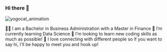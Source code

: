 ### Hi there 👋  


![yogocat_animation](https://user-images.githubusercontent.com/118692087/219830212-33eeb4c5-a159-4a76-a0eb-afe27cc1f399.gif)


:woman_student: I am a Bachelor in Business Administration with a Master in Finance
🌱 I’m currently learning Data Science
🤔 I’m looking to learn new coding skills as much as possible!
:envelope_with_arrow: I love connecting with different people so if you want to say hi, I'll be happy to meet you and hook up!
